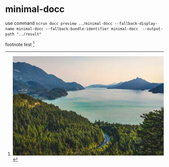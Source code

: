 # minimal-docc

use command `xcrun docc preview ../minimal-docc --fallback-display-name minimal-docc --fallback-bundle-identifier minimal-docc  --output-path "../result"`

footnote test [^1]

[^1]: ![image](./minimal-docc.docc/resources/image.jpg)

